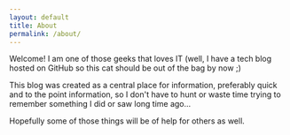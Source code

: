 ```yaml
---
layout: default
title: About
permalink: /about/
---
```


Welcome! I am one of those geeks that loves IT (well, I have a tech blog hosted on GitHub so this cat should be out of the bag by now ;)

This blog was created as a central place for information, preferably quick and to the point information, so I don't have to hunt or waste time trying to remember something I did or saw long time ago...

Hopefully some of those things will be of help for others as well.